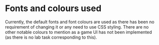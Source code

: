 # Fonts and colours used
Currently, the default fonts and font colours are used as there has been no requirement of changing it or any need to use CSS styling. There are no other notable colours to mention as a game UI has not been implemented (as there is no lab task corresponding to this).